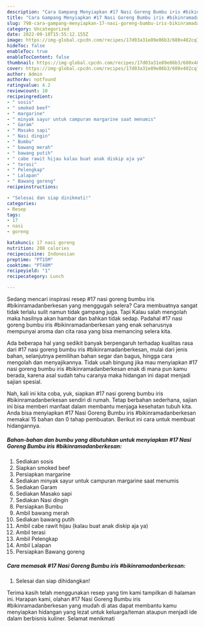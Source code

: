 ```yaml
---
description: "Cara Gampang Menyiapkan #17 Nasi Goreng Bumbu iris #bikinramadanberkesan yang Lezat}"
title: "Cara Gampang Menyiapkan #17 Nasi Goreng Bumbu iris #bikinramadanberkesan yang Lezat}"
slug: 798-cara-gampang-menyiapkan-17-nasi-goreng-bumbu-iris-bikinramadanberkesan-yang-lezat
category: Uncategorized
date: 2022-09-18T15:55:12.155Z
image: https://img-global.cpcdn.com/recipes/17d03a31e89e86b3/680x482cq70/17-nasi-goreng-bumbu-iris-bikinramadanberkesan-foto-resep-utama.jpg
hideToc: false
enableToc: true
enableTocContent: false
thumbnail: https://img-global.cpcdn.com/recipes/17d03a31e89e86b3/680x482cq70/17-nasi-goreng-bumbu-iris-bikinramadanberkesan-foto-resep-utama.jpg
cover: https://img-global.cpcdn.com/recipes/17d03a31e89e86b3/680x482cq70/17-nasi-goreng-bumbu-iris-bikinramadanberkesan-foto-resep-utama.jpg
author: Admin
authorAv: notfound
ratingvalue: 4.2
reviewcount: 10
recipeingredient:
- " sosis"
- " smoked beef"
- " margarine"
- " minyak sayur untuk campuran margarine saat menumis"
- " Garam"
- " Masako sapi"
- " Nasi dingin"
- " Bumbu"
- " bawang merah"
- " bawang putih"
- " cabe rawit hijau kalau buat anak diskip aja ya"
- " terasi"
- " Pelengkap"
- " Lalapan"
- " Bawang goreng"
recipeinstructions:

- "Selesai dan siap dinikmati!"
categories:
- Resep
tags:
- 17
- nasi
- goreng

katakunci: 17 nasi goreng 
nutrition: 208 calories
recipecuisine: Indonesian
preptime: "PT15M"
cooktime: "PT48M"
recipeyield: "1"
recipecategory: Lunch

---
```



Sedang mencari inspirasi resep #17 nasi goreng bumbu iris #bikinramadanberkesan yang menggugah selera? Cara membuatnya sangat tidak terlalu sulit namun tidak gampang juga. Tapi Kalau salah mengolah maka hasilnya akan hambar dan bahkan tidak sedap. Padahal #17 nasi goreng bumbu iris #bikinramadanberkesan yang enak seharusnya mempunyai aroma dan cita rasa yang bisa memancing selera kita.


Ada beberapa hal yang sedikit banyak berpengaruh terhadap kualitas rasa dari #17 nasi goreng bumbu iris #bikinramadanberkesan, mulai dari jenis bahan, selanjutnya pemilihan bahan segar dan bagus, hingga cara mengolah dan menyajikannya. Tidak usah bingung jika mau menyiapkan #17 nasi goreng bumbu iris #bikinramadanberkesan enak di mana pun kamu berada, karena asal sudah tahu caranya maka hidangan ini dapat menjadi sajian spesial.




Nah, kali ini kita coba, yuk, siapkan #17 nasi goreng bumbu iris #bikinramadanberkesan sendiri di rumah. Tetap berbahan sederhana, sajian ini bisa memberi manfaat dalam membantu menjaga kesehatan tubuh kita. Anda bisa menyiapkan #17 Nasi Goreng Bumbu iris #bikinramadanberkesan memakai 15 bahan dan 0 tahap pembuatan. Berikut ini cara untuk membuat hidangannya.

<!--inarticleads1-->

##### Bahan-bahan dan bumbu yang dibutuhkan untuk menyiapkan #17 Nasi Goreng Bumbu iris #bikinramadanberkesan:

1. Sediakan  sosis
1. Siapkan  smoked beef
1. Persiapkan  margarine
1. Sediakan  minyak sayur untuk campuran margarine saat menumis
1. Sediakan  Garam
1. Sediakan  Masako sapi
1. Sediakan  Nasi dingin
1. Persiapkan  Bumbu
1. Ambil  bawang merah
1. Sediakan  bawang putih
1. Ambil  cabe rawit hijau (kalau buat anak diskip aja ya)
1. Ambil  terasi
1. Ambil  Pelengkap
1. Ambil  Lalapan
1. Persiapkan  Bawang goreng




<!--inarticleads2-->

##### Cara memasak #17 Nasi Goreng Bumbu iris #bikinramadanberkesan:


1. Selesai dan siap dihidangkan!



Terima kasih telah menggunakan resep yang tim kami tampilkan di halaman ini. Harapan kami, olahan #17 Nasi Goreng Bumbu iris #bikinramadanberkesan yang mudah di atas dapat membantu kamu menyiapkan hidangan yang lezat untuk keluarga/teman ataupun menjadi ide dalam berbisnis kuliner. Selamat menikmati
